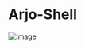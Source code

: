 # Arjo-Shell
![image](https://github.com/Arjo-Shell/Arjo-Shell/assets/122167559/af1b234d-1dd2-4938-b221-2a3c5add9cbf)


